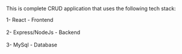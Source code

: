 This is complete CRUD application that uses the following tech stack:

1- React - Frontend <br /><br />
2- Express/NodeJs - Backend <br /><br />
3- MySql - Database <br /><br />

